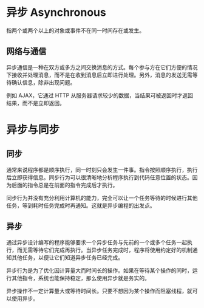 # 异步 Asynchronous

指两个或两个以上的对象或事件不在同一时间存在或发生。

## 网络与通信

异步通信是一种在双方或多方之间交换消息的方式。每个参与方在它们方便的情况下接收并处理消息，而不是在收到消息后立即进行处理。另外，消息的发送无需等待确认信息，除非出现问题。

例如 AJAX，它通过 HTTP 从服务器请求较少的数据，当结果可被返回时才返回结果，而不是立即返回。

# 异步与同步

## 同步

通常来说程序都是顺序执行，同一时刻只会发生一件事。指令按照顺序执行，执行后立即获得信息。同步行为可以很清晰地分析程序执行到代码任意位置的状态。因为后面的指令总是在前面的指令完成后才执行。

同步行为并没有充分利用计算机的能力，完全可以让一个任务等待的时候进行其他任务，等到耗时任务完成时再通知。这就是异步编程的出发点。

## 异步

通过异步设计编写的程序能够要求一个异步任务与先前的一个或多个任务一起执行，而无需等待它们完成再执行。当异步任务完成时，程序将使用约定好的机制通知其他任务，以便让它们知道异步任务已经完成。

异步行为是为了优化因计算量大而时间长的操作。如果在等待某个操作的同时，运行其他指令，系统也能保持稳定，那么使用异步就是务实的。

异步操作不一定计算量大或等待时间长。只要不想因为某个操作而阻塞线程，就可以使用异步。
